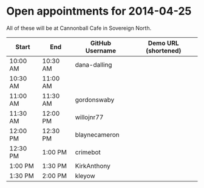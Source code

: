 Open appointments for 2014-04-25
================================

All of these will be at Cannonball Cafe in Sovereign North.


| Start    | End      | GitHub Username     | Demo URL (shortened)      |
|----------|----------|---------------------|---------------------------|
| 10:00 AM | 10:30 AM | dana-dalling        |                           |
| 10:30 AM | 11:00 AM |                     |                           |
| 11:00 AM | 11:30 AM | gordonswaby         |                           |
| 11:30 AM | 12:00 PM | willojnr77          |                           |
| 12:00 PM | 12:30 PM | blaynecameron       |                           |
| 12:30 PM |  1:00 PM | crimebot            |                           |
| 1:00 PM  |  1:30 PM | KirkAnthony         |                           |
| 1:30 PM  |  2:00 PM | kleyow              |                           |
